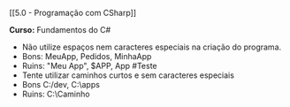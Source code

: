 [[5.0 - Programação com CSharp]]

**Curso:** Fundamentos do C# 

- Não utilize espaços nem caracteres especiais na criação do programa.
- Bons: MeuApp, Pedidos, MinhaApp
- Ruins: "Meu App", $APP, App #Teste
- Tente utilizar caminhos curtos e sem caracteres especiais
- Bons C:/dev, C:\apps
- Ruins: C:\Caminho
